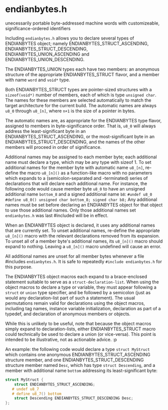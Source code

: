 # endianbytes.h
unecessarily portable byte-addressed machine words with customizeable, significance-ordered identifiers


Including `endianbytes.h` allows you to declare several types of ENDIANBYTES object; namely ENDIANBYTES_STRUCT_ASCENDING, ENDIANBYTES_STRUCT_DESCENDING, ENDIANBYTES_UNION_ASCENDING and ENDIANBYTES_UNION_DESCENDING.

The ENDIANBYTES_UNION types each have two members: an anonymous structure of the appropriate ENDIANBYTES_STRUCT flavor, and a member with name `word` and `void*` type.

Both ENDIANBYTES_STRUCT types are pointer-sized structures with a `sizeof(void*)` number of members, each of which is type `unsigned char`.  The names for these members are selected automatically to match the target architecture for the current build.  The automatic names are always `u8_0` through `u8_[n]`, where `n+1` is the size of a pointer in bytes.

The automatic names are, as appropriate for the ENDIANBYTES type flavor, assigned to members in byte-significance order.  That is, `u8_0` will always address the least-significant byte in an ENDIANBYTES_STRUCT_ASCENDING, or the most-significant byte in an ENDIANBYTES_STRUCT_DESCENDING, and the names of the other members will proceed in order of significance.

Additional names may be assigned to each member byte; each additional name must declare a type, which may be any type with sizeof 1.
To set additional names for the member byte with automatic name  `u8_[n]`, re-define the macro `u8_[n]()` as a function-like macro with no parameters which expands to a (semicolon-separated and -terminated) series of declarations that will declare each additional name.
For instance, the following code would cause member byte `u8_0` to have an unsigned additional name `bottom_8` and a signed additional name `b8`:
`#undef u8_0
 #define u8_0() unsigned char bottom_8; signed char b8;`
Any additional names must be set before declaring an ENDIANBYTES object for that object to use those additional names.  Only those additional names set `endianbytes.h` was last #included will be in effect.

When an ENDIANBYTES object is declared, it uses any additional names that are currently set.  To unset additional names, re-define the appropriate `u8_[n]()` macro with the relevant declarations removed from its expansion.
To unset all of a member byte's additional names, its `u8_[n]()` macro should expand to nothing.  Leaving a `u8_[n]()` macro undefined will cause an error.

All additional names are unset for all member bytes whenever a file #includes `endianbytes.h`.  It is safe to repeatedly `#include endianbytes.h` for this purpose.


The ENDIANBYTES object macros each expand to a brace-enclosed statement suitable to serve as a `struct-declaration-list`.  When using the object macros to declare a type or variable, they must appear following a `struct` or `union` type specifier, and be followed by a semicolon (just as would any declaration-list part of such a statement).  The usual permutations remain valid for declarations using the object macros, including tag names, instance variable initialization, declaration as part of a typedef, and declaration of anonymous members or objects.

While this is unlikely to be useful, note that because the object macros simply expand to declaration-lists, either ENDIANBYTES_STRUCT macro could technically be used to declare a union (or vice-versa).  This point is intended to be illustrative, not as actionable advice. :p


An example: the following code would declare a type `struct MyStruct` which contains one anonymous ENDIANBYTES_STRUCT_ASCENDING structure member, and one ENDIANBYTES_STRUCT_DESCENDING structure member named `Desc`, which has type `struct Descending`, and a member with additional name `bottom` addressing its least-significant byte\:

 ```c
 struct MyStruct {
     struct ENDIANBYTES_STRUCT_ASCENDING;
    # undef u8_7
    # define u8_7() bottom
     struct Descending ENDIANBYTES_STRUCT_DESCENDING Desc;
 };
 ```
